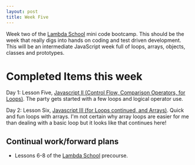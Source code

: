 ```yaml
---
layout: post
title: Week Five
---
```


Week two of the [Lambda School][1] mini code bootcamp.  This should be the week that really digs into hands on coding and test driven development. This will be an intermediate JavaScript week full of loops, arrays, objects, classes and prototypes.

# Completed Items this week

Day 1: Lesson Five, [Javascript II (Control Flow, Comparison Operators, for Loops)][2]. The party gets started with a few loops and logical operator use.

Day 2: Lesson Six, [Javascript III (for Loops continued, and Arrays)][3].  Quick and fun loops with arrays.  I'm not certain why array loops are easier for me than dealing with a basic loop but it looks like that continues here!

## Continual work/forward plans

- Lessons 6-8 of the [Lambda School][1] precourse.

[1]: https://lambdaschool.com/
[2]: https://github.com/izulien/Precourse/tree/master/Lesson5-JS-II
[3]: https://github.com/izulien/Precourse/tree/master/Lesson6-JS-III